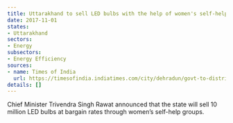 ```yaml
---
title: Uttarakhand to sell LED bulbs with the help of women's self-help groups
date: 2017-11-01
states:
- Uttarakhand
sectors:
- Energy
subsectors:
- Energy Efficiency
sources:
- name: Times of India
  url: https://timesofindia.indiatimes.com/city/dehradun/govt-to-distribute-1-cr-led-bulbs-to-households/articleshow/62073706.cms
details: []
---
```


Chief Minister Trivendra Singh Rawat announced that the state will sell 10 million LED bulbs at bargain rates through women’s self-help groups.
